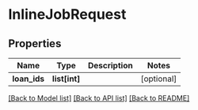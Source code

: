 # InlineJobRequest

## Properties
Name | Type | Description | Notes
------------ | ------------- | ------------- | -------------
**loan_ids** | **list[int]** |  | [optional] 

[[Back to Model list]](../README.md#documentation-for-models) [[Back to API list]](../README.md#documentation-for-api-endpoints) [[Back to README]](../README.md)

